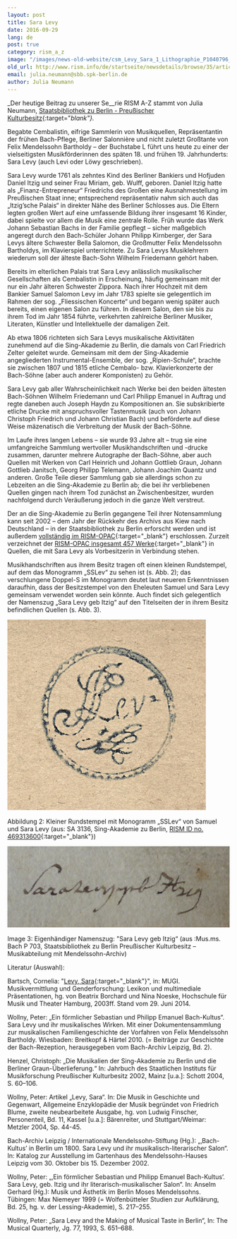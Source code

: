 ```yaml
---
layout: post
title: Sara Levy
date: 2016-09-29
lang: de
post: true
category: rism_a_z
image: "/images/news-old-website/csm_Levy_Sara_1_Lithographie_P1040796_beschn_1d641954c0.jpg"
old_url: http://www.rism.info/de/startseite/newsdetails/browse/35/article/64/sara-levy.html
email: julia.neumann@sbb.spk-berlin.de
author: Julia Neumann
---
```


_Der heutige Beitrag zu unserer Se__rie RISM A-Z stammt von Julia Neumann, [Staatsbibliothek zu Berlin - Preußischer Kulturbesitz](http://staatsbibliothek-berlin.de/die-staatsbibliothek/abteilungen/musik/){:target="_blank"}._

Begabte Cembalistin, eifrige Sammlerin von Musikquellen, Repräsentantin der frühen Bach-Pflege, Berliner Salonnière und nicht zuletzt Großtante von Felix Mendelssohn Bartholdy – der Buchstabe L führt uns heute zu einer der vielseitigsten Musikförderinnen des späten 18. und frühen 19. Jahrhunderts: Sara Levy (auch Levi oder Löwy geschrieben).

Sara Levy wurde 1761 als zehntes Kind des Berliner Bankiers und Hofjuden Daniel Itzig und seiner Frau Miriam, geb. Wulff, geboren. Daniel Itzig hatte als „Finanz-Entrepreneur“ Friedrichs des Großen eine Ausnahmestellung im Preußischen Staat inne; entsprechend repräsentativ nahm sich auch das „Itzig’sche Palais“ in direkter Nähe des Berliner Schlosses aus. Die Eltern legten großen Wert auf eine umfassende Bildung ihrer insgesamt 16 Kinder, dabei spielte vor allem die Musik eine zentrale Rolle. Früh wurde das Werk Johann Sebastian Bachs in der Familie gepflegt – sicher maßgeblich angeregt durch den Bach-Schüler Johann Philipp Kirnberger, der Sara Levys ältere Schwester Bella Salomon, die Großmutter Felix Mendelssohn Bartholdys, im Klavierspiel unterrichtete. Zu Sara Levys Musiklehrern wiederum soll der älteste Bach-Sohn Wilhelm Friedemann gehört haben.

Bereits im elterlichen Palais trat Sara Levy anlässlich musikalischer Gesellschaften als Cembalistin in Erscheinung, häufig gemeinsam mit der nur ein Jahr älteren Schwester Zippora. Nach ihrer Hochzeit mit dem Bankier Samuel Salomon Levy im Jahr 1783 spielte sie gelegentlich im Rahmen der sog. „Fliessischen Koncerte“ und begann wenig später auch bereits, einen eigenen Salon zu führen. In diesem Salon, den sie bis zu ihrem Tod im Jahr 1854 führte, verkehrten zahlreiche Berliner Musiker, Literaten, Künstler und Intellektuelle der damaligen Zeit.

Ab etwa 1806 richteten sich Sara Levys musikalische Aktivitäten zunehmend auf die Sing-Akademie zu Berlin, die damals von Carl Friedrich Zelter geleitet wurde. Gemeinsam mit dem der Sing-Akademie angegliederten Instrumental-Ensemble, der sog. „Ripien-Schule“, brachte sie zwischen 1807 und 1815 etliche Cembalo- bzw. Klavierkonzerte der Bach-Söhne (aber auch anderer Komponisten) zu Gehör.

Sara Levy gab aller Wahrscheinlichkeit nach Werke bei den beiden ältesten Bach-Söhnen Wilhelm Friedemann und Carl Philipp Emanuel in Auftrag und regte daneben auch Joseph Haydn zu Kompositionen an. Sie subskribierte etliche Drucke mit anspruchsvoller Tastenmusik (auch von Johann Christoph Friedrich und Johann Christian Bach) und beförderte auf diese Weise mäzenatisch die Verbreitung der Musik der Bach-Söhne.

Im Laufe ihres langen Lebens – sie wurde 93 Jahre alt – trug sie eine umfangreiche Sammlung wertvoller Musikhandschriften und -drucke zusammen, darunter mehrere Autographe der Bach-Söhne, aber auch Quellen mit Werken von Carl Heinrich und Johann Gottlieb Graun, Johann Gottlieb Janitsch, Georg Philipp Telemann, Johann Joachim Quantz und anderen. Große Teile dieser Sammlung gab sie allerdings schon zu Lebzeiten an die Sing-Akademie zu Berlin ab; die bei ihr verbliebenen Quellen gingen nach ihrem Tod zunächst an Zwischenbesitzer, wurden nachfolgend durch Veräußerung jedoch in die ganze Welt verstreut.

Der an die Sing-Akademie zu Berlin gegangene Teil ihrer Notensammlung kann seit 2002 – dem Jahr der Rückkehr des Archivs aus Kiew nach Deutschland – in der Staatsbibliothek zu Berlin erforscht werden und ist außerdem [vollständig im RISM-OPAC](/library_collections/2011/05/13/holdings-of-the-berlin-singakademie-cataloged.html){:target="_blank"} erschlossen. Zurzeit verzeichnet der [RISM-OPAC insgesamt 457 Werke](https://opac.rism.info/search?View=rism&q=sara+levy&Language=de){:target="_blank"} in Quellen, die mit Sara Levy als Vorbesitzerin in Verbindung stehen.

Musikhandschriften aus ihrem Besitz tragen oft einen kleinen Rundstempel, auf dem das Monogramm „SSLev“ zu sehen ist (s. Abb. 2); das verschlungene Doppel-S im Monogramm deutet laut neueren Erkenntnissen daraufhin, dass der Besitzstempel von den Eheleuten Samuel und Sara Levy gemeinsam verwendet worden sein könnte. Auch findet sich gelegentlich der Namenszug „Sara Levy geb Itzig“ auf den Titelseiten der in ihrem Besitz befindlichen Quellen (s. Abb. 3).

![Levy ownership stamp](/resources-old-website/news/Levy_Sara_2_besitzstempel.JPG)

Abbildung 2: Kleiner Rundstempel mit Monogramm „SSLev“ von Samuel und Sara Levy (aus: SA 3136, Sing-Akademie zu Berlin, [RISM ID no. 469313600](https://opac.rism.info/search?id=469313600){:target="_blank"})


![Levy signature](/resources-old-website/news/Levy_Sara_3_Namenszug_P1040802_beschn.JPG)

Image 3: Eigenhändiger Namenszug: "Sara Levy geb Itzig“ (aus :Mus.ms. Bach P 703, Staatsbibliothek zu Berlin Preußischer Kulturbesitz – Musikabteilung mit Mendelssohn-Archiv)


Literatur (Auswahl):

Bartsch, Cornelia: "[Levy, Sara](http://mugi.hfmt-hamburg.de/Artikel/Sara_Levy){:target="_blank"}", in: MUGI. Musikvermittlung und Genderforschung: Lexikon und multimediale Präsentationen, hg. von Beatrix Borchard und Nina Noeske, Hochschule für Musik und Theater Hamburg, 2003ff. Stand vom 29. Juni 2014.

Wollny, Peter: „Ein förmlicher Sebastian und Philipp Emanuel Bach-Kultus“. Sara Levy und ihr musikalisches Wirken. Mit einer Dokumentensammlung zur musikalischen Familiengeschichte der Vorfahren von Felix Mendelssohn Bartholdy. Wiesbaden: Breitkopf & Härtel 2010. (= Beiträge zur Geschichte der Bach-Rezeption, herausgegeben vom Bach-Archiv Leipzig, Bd. 2).

Henzel, Christoph: „Die Musikalien der Sing-Akademie zu Berlin und die Berliner Graun-Überlieferung.“ In: Jahrbuch des Staatlichen Instituts für Musikforschung Preußischer Kulturbesitz 2002, Mainz [u.a.]: Schott 2004, S. 60–106.

Wollny, Peter: Artikel „Levy, Sara“. In: Die Musik in Geschichte und Gegenwart, Allgemeine Enzyklopädie der Musik begründet von Friedrich Blume, zweite neubearbeitete Ausgabe, hg. von Ludwig Finscher, Personenteil, Bd. 11, Kassel [u.a.]: Bärenreiter, und Stuttgart/Weimar: Metzler 2004, Sp. 44-45.

Bach-Archiv Leipzig / Internationale Mendelssohn-Stiftung (Hg.): „‚Bach-Kultus’ in Berlin um 1800. Sara Levy und ihr musikalisch-literarischer Salon“. In: Katalog zur Ausstellung im Gartenhaus des Mendelssohn-Hauses Leipzig vom 30. Oktober bis 15. Dezember 2002.

Wollny, Peter: „‚Ein förmlicher Sebastian und Philipp Emanuel Bach-Kultus’. Sara Levy, geb. Itzig und ihr literarisch-musikalischer Salon“. In: Anselm Gerhard (Hg.): Musik und Ästhetik im Berlin Moses Mendelssohns. Tübingen: Max Niemeyer 1999 (= Wolfenbütteler Studien zur Aufklärung, Bd. 25, hg. v. der Lessing-Akademie), S. 217–255.

Wollny, Peter: „Sara Levy and the Making of Musical Taste in Berlin“, In: The Musical Quarterly, Jg. 77, 1993, S. 651–688.